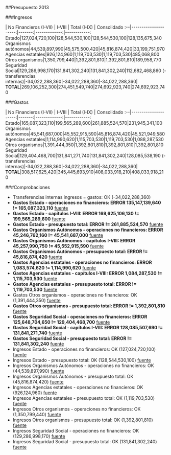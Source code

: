 ##Presupuesto 2013

###Ingresos

 | No Financieros (I-VII) | I-VIII | Total (I-IX) | Consolidado
:--|---------------------:|-------:|-------------:|------------:
Estado|127,024,720,100|128,544,530,100|128,544,530,100|128,135,675,340
Organismos autónomos|44,539,897,990|45,575,500,420|45,816,874,420|33,199,751,970
Agencias estatales|926,124,960|1,119,703,530|1,119,703,530|485,068,800
Otros organismos|1,350,799,440|1,392,801,810|1,392,801,810|189,958,770
Seguridad Social|129,286,998,170|131,841,302,240|131,841,302,240|112,682,468,860
(- transferencias internas)|-34,022,288,360|-34,022,288,360|-34,022,288,360|
**TOTAL**|269,106,252,300|274,451,549,740|274,692,923,740|274,692,923,740

###Gastos

 | No Financieros (I-VII) | I-VIII | Total (I-IX) | Consolidado
:--|---------------------:|-------:|-------------:|------------:
Estado|165,087,323,110|199,565,289,600|261,885,524,570|231,945,341,100
Organismos autónomos|45,541,687,000|45,552,915,590|45,816,874,420|45,521,949,580
Agencias estatales|1,114,990,620|1,115,703,530|1,119,703,530|1,088,287,530
Otros organismos|1,391,444,350|1,392,801,810|1,392,801,810|1,392,801,810
Seguridad Social|129,404,468,700|131,841,271,740|131,841,302,240|128,085,538,190
(- transferencias internas)|-34,022,288,360|-34,022,288,360|-34,022,288,360|
**TOTAL**|308,517,625,420|345,445,693,910|408,033,918,210|408,033,918,210

###Comprobaciones

 * Transferencias internas ingresos = gastos: OK (-34,022,288,360)
 * **Gastos Estado - operaciones no financieros: ERROR 135,147,139,640 != 165,087,323,110**   [fuente](http://www.sepg.pap.minhap.gob.es/Presup/PGE2013Ley/MaestroDocumentos/PGE-ROM/doc/HTM/N_13_E_R_6_2_801_1_3.HTM)
 * **Gastos Estado - capítulos I-VIII: ERROR 169,625,106,130 != 199,565,289,600**   [fuente](http://www.sepg.pap.minhap.gob.es/Presup/PGE2013Ley/MaestroDocumentos/PGE-ROM/doc/HTM/N_13_E_R_6_2_801_1_3.HTM)
 * **Gastos Estado - presupuesto total: ERROR  != 261,885,524,570**   [fuente](http://www.sepg.pap.minhap.gob.es/Presup/PGE2013Ley/MaestroDocumentos/PGE-ROM/doc/HTM/N_13_E_R_6_2_801_1_3.HTM)
 * **Gastos Organismos Autónomos - operaciones no financieros: ERROR 45,246,762,160 != 45,541,687,000**   [fuente](http://www.sepg.pap.minhap.gob.es/Presup/PGE2013Ley/MaestroDocumentos/PGE-ROM/doc/HTM/N_13_E_R_6_2_802_1_3.HTM)
 * **Gastos Organismos Autónomos - capítulos I-VIII: ERROR 45,257,990,750 != 45,552,915,590**   [fuente](http://www.sepg.pap.minhap.gob.es/Presup/PGE2013Ley/MaestroDocumentos/PGE-ROM/doc/HTM/N_13_E_R_6_2_802_1_3.HTM)
 * **Gastos Organismos Autónomos - presupuesto total: ERROR  != 45,816,874,420**   [fuente](http://www.sepg.pap.minhap.gob.es/Presup/PGE2013Ley/MaestroDocumentos/PGE-ROM/doc/HTM/N_13_E_R_6_2_802_1_3.HTM)
 * **Gastos Agencias estatales - operaciones no financieros: ERROR 1,083,574,620 != 1,114,990,620**   [fuente](http://www.sepg.pap.minhap.gob.es/Presup/PGE2013Ley/MaestroDocumentos/PGE-ROM/doc/HTM/N_13_E_R_6_2_803_1_3.HTM)
 * **Gastos Agencias estatales - capítulos I-VIII: ERROR 1,084,287,530 != 1,115,703,530**   [fuente](http://www.sepg.pap.minhap.gob.es/Presup/PGE2013Ley/MaestroDocumentos/PGE-ROM/doc/HTM/N_13_E_R_6_2_803_1_3.HTM)
 * **Gastos Agencias estatales - presupuesto total: ERROR  != 1,119,703,530**   [fuente](http://www.sepg.pap.minhap.gob.es/Presup/PGE2013Ley/MaestroDocumentos/PGE-ROM/doc/HTM/N_13_E_R_6_2_803_1_3.HTM)
 * Gastos Otros organismos - operaciones no financieros: OK (1,391,444,350)   [fuente](http://www.sepg.pap.minhap.gob.es/Presup/PGE2013Ley/MaestroDocumentos/PGE-ROM/doc/HTM/N_13_E_R_6_2_804_1_3.HTM)
 * **Gastos Otros organismos - presupuesto total: ERROR  != 1,392,801,810**   [fuente](http://www.sepg.pap.minhap.gob.es/Presup/PGE2013Ley/MaestroDocumentos/PGE-ROM/doc/HTM/N_13_E_R_6_2_804_1_3.HTM)
 * **Gastos Seguridad Social - operaciones no financieros: ERROR 125,648,704,650 != 129,404,468,700**   [fuente](http://www.sepg.pap.minhap.gob.es/Presup/PGE2013Ley/MaestroDocumentos/PGE-ROM/doc/HTM/N_13_E_R_6_2_805_1_3.HTM)
 * **Gastos Seguridad Social - capítulos I-VIII: ERROR 128,085,507,690 != 131,841,271,740**   [fuente](http://www.sepg.pap.minhap.gob.es/Presup/PGE2013Ley/MaestroDocumentos/PGE-ROM/doc/HTM/N_13_E_R_6_2_805_1_3.HTM)
 * **Gastos Seguridad Social - presupuesto total: ERROR  != 131,841,302,240**   [fuente](http://www.sepg.pap.minhap.gob.es/Presup/PGE2013Ley/MaestroDocumentos/PGE-ROM/doc/HTM/N_13_E_R_6_2_805_1_3.HTM)
 * Ingresos Estado - operaciones no financieros: OK (127,024,720,100)   [fuente](http://www.sepg.pap.minhap.gob.es/Presup/PGE2013Ley/MaestroDocumentos/PGE-ROM/doc/HTM/N_13_E_R_6_1_101_1_5_1.HTM)
 * Ingresos Estado - presupuesto total: OK (128,544,530,100)   [fuente](http://www.sepg.pap.minhap.gob.es/Presup/PGE2013Ley/MaestroDocumentos/PGE-ROM/doc/HTM/N_13_E_R_6_1_101_1_5_1.HTM)
 * Ingresos Organismos Autónomos - operaciones no financieros: OK (44,539,897,990)   [fuente](http://www.sepg.pap.minhap.gob.es/Presup/PGE2013Ley/MaestroDocumentos/PGE-ROM/doc/HTM/N_13_E_R_6_1_102_1_4_1.HTM)
 * Ingresos Organismos Autónomos - presupuesto total: OK (45,816,874,420)   [fuente](http://www.sepg.pap.minhap.gob.es/Presup/PGE2013Ley/MaestroDocumentos/PGE-ROM/doc/HTM/N_13_E_R_6_1_102_1_4_1.HTM)
 * Ingresos Agencias estatales - operaciones no financieros: OK (926,124,960)   [fuente](http://www.sepg.pap.minhap.gob.es/Presup/PGE2013Ley/MaestroDocumentos/PGE-ROM/doc/HTM/N_13_E_R_6_1_103_1_4_1.HTM)
 * Ingresos Agencias estatales - presupuesto total: OK (1,119,703,530)   [fuente](http://www.sepg.pap.minhap.gob.es/Presup/PGE2013Ley/MaestroDocumentos/PGE-ROM/doc/HTM/N_13_E_R_6_1_103_1_4_1.HTM)
 * Ingresos Otros organismos - operaciones no financieros: OK (1,350,799,440)   [fuente](http://www.sepg.pap.minhap.gob.es/Presup/PGE2013Ley/MaestroDocumentos/PGE-ROM/doc/HTM/N_13_E_R_6_1_104_1_4_1.HTM)
 * Ingresos Otros organismos - presupuesto total: OK (1,392,801,810)   [fuente](http://www.sepg.pap.minhap.gob.es/Presup/PGE2013Ley/MaestroDocumentos/PGE-ROM/doc/HTM/N_13_E_R_6_1_104_1_4_1.HTM)
 * Ingresos Seguridad Social - operaciones no financieros: OK (129,286,998,170)   [fuente](http://www.sepg.pap.minhap.gob.es/Presup/PGE2013Ley/MaestroDocumentos/PGE-ROM/doc/HTM/N_13_E_R_6_1_105_1_5_1.HTM)
 * Ingresos Seguridad Social - presupuesto total: OK (131,841,302,240)   [fuente](http://www.sepg.pap.minhap.gob.es/Presup/PGE2013Ley/MaestroDocumentos/PGE-ROM/doc/HTM/N_13_E_R_6_1_105_1_5_1.HTM)
